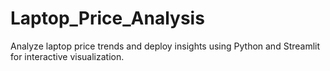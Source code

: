 # Laptop_Price_Analysis
Analyze laptop price trends and deploy insights using Python and Streamlit for interactive visualization.
